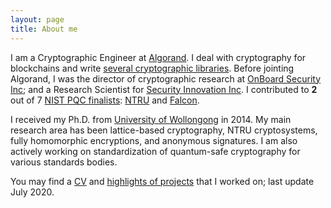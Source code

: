```yaml
---
layout: page
title: About me
---
```


I am a Cryptographic Engineer at [Algorand](algorand.com).
I deal with cryptography for blockchains and write  [several cryptographic libraries](https://zhenfeizhang.github.io/material/projects/).
Before jointing Algorand, I was the director of cryptographic
research at [OnBoard Security Inc](https://www.onboardsecurity.com/);
and a
Research Scientist for [Security Innovation Inc](https://www.securityinnovation.com/).  I contributed to __2__ out of 7 [NIST PQC finalists](https://csrc.nist.gov/projects/post-quantum-cryptography/round-3-submissions): [NTRU](https://ntru.org)
and [Falcon](https://falcon-sign.info/).

I received my Ph.D. from
[University of Wollongong](https://www.uow.edu.au/) in 2014.
My main research area has been lattice-based
cryptography, NTRU cryptosystems, fully homomorphic
encryptions, and anonymous signatures.
I am also actively working on standardization
of quantum-safe cryptography for various standards bodies.


You may find a [CV](../cv/output/cv.pdf) and
[highlights of projects](https://zhenfeizhang.github.io/material/projects/) that I worked on;
last update July 2020.
